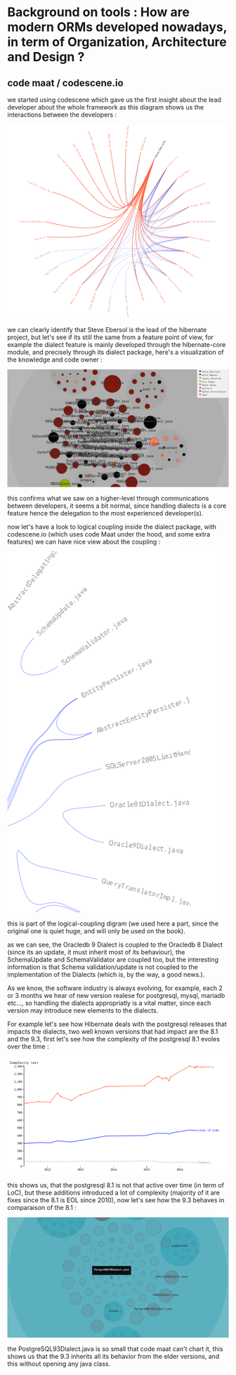 # Background on tools : **How are modern ORMs developed nowadays, in term of Organization, Architecture and Design ?**

## code maat / codescene.io

we started using codescene which gave us the first insight about the lead developer about the whole framework as this diagram shows us the interactions between the developers :

![](/assets/lead.png)

we can clearly identify that Steve Ebersol is the lead of the hibernate project, but let's see if its still the same from a feature point of view, for example the dialect feature is mainly developed through the hibernate-core module, and precisely through its dialect package, here's a visualization of the knowledge and code owner :

![](/assets/ownership.png)

this confirms what we saw on a higher-level through communications between developers, it seems a bit normal, since handling dialects is a core feature hence the delegation to the most experienced developer\(s\).

now let's have a look to logical coupling inside the dialect package, with codescene.io \(which uses code Maat under the hood, and some extra features\) we can have nice view about the coupling  :

![](/assets/logicalcoupling-dialect.png)

this is part of the logical-coupling digram \(we used here a part, since the original one is quiet huge, and will only be used on the book\).

as we can see, the Oracledb 9 Dialect is coupled to the Oracledb 8 Dialect \(since its an update, it must inherit most of its behaviour\), the SchemaUpdate and SchemaValidator are coupled too, but the interesting information is that Schema validation/update is not coupled to the implementation of the Dialects \(which is, by the way, a good news.\).

As we know, the software industry is always evolving, for example, each 2 or 3 months we hear of new version realese for postgresql, mysql, mariadb etc..., so handling the dialects appropriatly is a vital matter, since each version may introduce new elements to the dialects.

For example let's see how Hibernate deals with the postgresql releases that impacts the dialects, two well known versions that had impact are the 8.1 and the 9.3, first let's see how the complexity of the postgresql 8.1 evoles over the time :

![](/assets/postgresql-complexity.png)

this shows us, that the postgresql 8.1 is not that active over time \(in term of LoC\), but these additions introduced a lot of complexity \(majority of it are fixes since the 8.1 is EOL since 2010\), now let's see how the 9.3 behaves in comparaison of the 8.1 :

![](/assets/comparatif-postgresql.png)

the PostgreSQL93Dialect.java is so small that code maat can't chart it, this shows us that the 9.3 inherits all its behavior from the elder versions, and this without opening any java class.

















